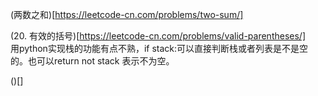 
(两数之和)[https://leetcode-cn.com/problems/two-sum/]  

(20. 有效的括号)[https://leetcode-cn.com/problems/valid-parentheses/]  
用python实现栈的功能有点不熟，if stack:可以直接判断栈或者列表是不是空的。也可以return not stack 表示不为空。  

()[]
